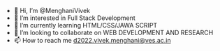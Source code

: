 - 👋 Hi, I’m @MenghaniVivek
- 👀 I’m interested in Full Stack Development 
- 🌱 I’m currently learning HTML/CSS/JAWA SCRIPT 
- 💞️ I’m looking to collaborate on WEB DEVELOPMENT AND RESEARCH 
- 📫 How to reach me d2022.vivek.menghani@ves.ac.in

<!---
MenghaniVivek/MenghaniVivek is a ✨ special ✨ repository because its `README.md` (this file) appears on your GitHub profile.
You can click the Preview link to take a look at your changes.
--->
